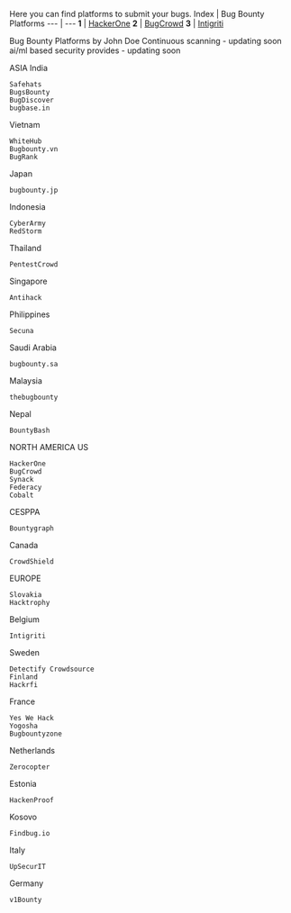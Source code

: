 Here you can find platforms to submit your bugs.
Index | Bug Bounty Platforms
--- | ---
**1** | [HackerOne](https://hackerone.com)
**2** | [BugCrowd](https://bugcrowd.com)
**3** | [Intigriti](https://intigriti.com)

Bug Bounty Platforms by John Doe
Continuous scanning - updating soon
ai/ml based security provides - updating soon

ASIA
India
    
    Safehats
    BugsBounty
    BugDiscover
    bugbase.in
    
Vietnam
    
    WhiteHub
    Bugbounty.vn
    BugRank
    
Japan
    
    bugbounty.jp
    
Indonesia
    
    CyberArmy
    RedStorm
    
Thailand
    
    PentestCrowd
    
Singapore
    
    Antihack
    
Philippines
    
    Secuna
    
Saudi Arabia
    
    bugbounty.sa

Malaysia

    thebugbounty

Nepal
    
    BountyBash

NORTH AMERICA
US

    HackerOne
    BugCrowd
    Synack
    Federacy
    Cobalt


CESPPA
    
    Bountygraph

Canada
    
    CrowdShield

EUROPE
    
    Slovakia
    Hacktrophy

Belgium

    Intigriti

Sweden
    
    Detectify Crowdsource
    Finland
    Hackrfi 

France
    
    Yes We Hack
    Yogosha
    Bugbountyzone

Netherlands
    
    Zerocopter

Estonia
    
    HackenProof

Kosovo
    
    Findbug.io

Italy
    
    UpSecurIT

Germany
    
    v1Bounty

